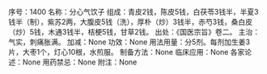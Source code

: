 序号：1400
名称：分心气饮子
组成：青皮2钱，陈皮5钱，白茯苓3钱半，半夏3钱半（制），紫苏2两，大腹皮5钱（洗），厚朴（炒）3钱半，赤芍3钱，桑白皮（炒）5钱，木通3钱半，桔梗5钱，甘草2钱。
出处：《国医宗旨》卷二。
主治：气实，刺痛胀满。
加减：None
功效：None
用法用量：分5剂。每剂加生姜3片，大枣1个，灯心10根，水煎服。
制备方法：None
临床应用：None
各家论述：None
用药禁忌：None
附注：None
